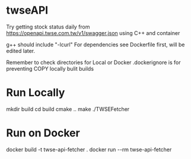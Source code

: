 # twseAPI
Try getting stock status daily from https://openapi.twse.com.tw/v1/swagger.json using C++ and container

g++ should include "-lcurl"
For dependencies see Dockerfile first, will be edited later.

Remember to check directories for Local or Docker
.dockerignore is for preventing COPY locally bulit builds

# Run Locally
mkdir build
cd build
cmake ..
make
./TWSEFetcher


# Run on Docker
docker build -t twse-api-fetcher .
docker run --rm twse-api-fetcher
